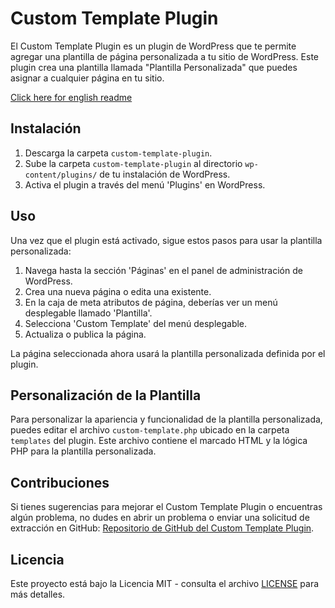 # Custom Template Plugin

El Custom Template Plugin es un plugin de WordPress que te permite agregar una plantilla de página personalizada a tu sitio de WordPress. Este plugin crea una plantilla llamada "Plantilla Personalizada" que puedes asignar a cualquier página en tu sitio.


[Click here for english readme](https://github.com/pablotoledom/custom-template-plugin/blob/main/README.md)

## Instalación

1. Descarga la carpeta `custom-template-plugin`.
2. Sube la carpeta `custom-template-plugin` al directorio `wp-content/plugins/` de tu instalación de WordPress.
3. Activa el plugin a través del menú 'Plugins' en WordPress.

## Uso

Una vez que el plugin está activado, sigue estos pasos para usar la plantilla personalizada:

1. Navega hasta la sección 'Páginas' en el panel de administración de WordPress.
2. Crea una nueva página o edita una existente.
3. En la caja de meta atributos de página, deberías ver un menú desplegable llamado 'Plantilla'.
4. Selecciona 'Custom Template' del menú desplegable.
5. Actualiza o publica la página.

La página seleccionada ahora usará la plantilla personalizada definida por el plugin.

## Personalización de la Plantilla

Para personalizar la apariencia y funcionalidad de la plantilla personalizada, puedes editar el archivo `custom-template.php` ubicado en la carpeta `templates` del plugin. Este archivo contiene el marcado HTML y la lógica PHP para la plantilla personalizada.

## Contribuciones

Si tienes sugerencias para mejorar el Custom Template Plugin o encuentras algún problema, no dudes en abrir un problema o enviar una solicitud de extracción en GitHub: [Repositorio de GitHub del Custom Template Plugin](https://github.com/pablotoledom/custom-template-plugin).

## Licencia

Este proyecto está bajo la Licencia MIT - consulta el archivo [LICENSE](LICENSE) para más detalles.
